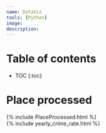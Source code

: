 ```yaml
---
name: DataViz
tools: [Python]
image:
description:
---
```


# Table of contents

* TOC
{:toc}

# Place processed




{% include PlaceProcessed.html %}
<br/>
{% include yearly_crime_rate.html %}
<!-- {% include yearly_crime_rate.html %}
<br> -->

